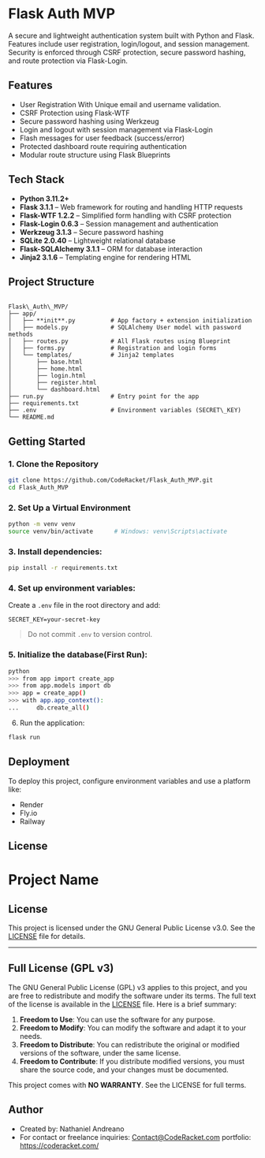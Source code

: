# Flask Auth MVP

A secure and lightweight authentication system built with Python and Flask. Features include user registration, login/logout, and session management. Security is enforced through CSRF protection, secure password hashing, and route protection via Flask-Login.

## Features

- User Registration With Unique email and username validation.
- CSRF Protection using Flask-WTF
- Secure password hashing using Werkzeug
- Login and logout with session management via Flask-Login
- Flash messages for user feedback (success/error)
- Protected dashboard route requiring authentication 
- Modular route structure using Flask Blueprints 

## Tech Stack

- **Python 3.11.2+**
- **Flask 3.1.1** – Web framework for routing and handling HTTP requests
- **Flask-WTF 1.2.2** – Simplified form handling with CSRF protection
- **Flask-Login 0.6.3** – Session management and authentication
- **Werkzeug 3.1.3** – Secure password hashing
- **SQLite 2.0.40** – Lightweight relational database
- **Flask-SQLAlchemy 3.1.1** – ORM for database interaction
- **Jinja2 3.1.6** – Templating engine for rendering HTML

## Project Structure
```

Flask\_Auth\_MVP/
├── app/
│   ├── **init**.py          # App factory + extension initialization
│   ├── models.py            # SQLAlchemy User model with password methods
│   ├── routes.py            # All Flask routes using Blueprint
│   ├── forms.py             # Registration and login forms
│   └── templates/           # Jinja2 templates
│       ├── base.html
│       ├── home.html
│       ├── login.html
│       ├── register.html
│       └── dashboard.html
├── run.py                   # Entry point for the app
├── requirements.txt
├── .env                     # Environment variables (SECRET\_KEY)
└── README.md
```

## Getting Started
### 1. Clone the Repository

```bash
git clone https://github.com/CodeRacket/Flask_Auth_MVP.git
cd Flask_Auth_MVP
```

### 2. Set Up a Virtual Environment

```bash
python -m venv venv
source venv/bin/activate      # Windows: venv\Scripts\activate
```

### 3. Install dependencies:

```bash
pip install -r requirements.txt
```

### 4. Set up environment variables:

Create a `.env` file in the root directory and add:

```
SECRET_KEY=your-secret-key
```
> Do not commit `.env` to version control.

### 5. Initialize the database(First Run):

```bash
python
>>> from app import create_app
>>> from app.models import db
>>> app = create_app()
>>> with app.app_context():
...     db.create_all()
```

6. Run the application:

```bash
flask run
```


## Deployment

To deploy this project, configure environment variables and use a platform like:

* Render
* Fly.io
* Railway

## License

# Project Name

## License

This project is licensed under the GNU General Public License v3.0. See the [LICENSE](LICENSE) file for details.

---

## Full License (GPL v3)

The GNU General Public License (GPL) v3 applies to this project, and you are free to redistribute and modify the software under its terms. The full text of the license is available in the [LICENSE](LICENSE) file. Here is a brief summary:

1. **Freedom to Use**: You can use the software for any purpose.
2. **Freedom to Modify**: You can modify the software and adapt it to your needs.
3. **Freedom to Distribute**: You can redistribute the original or modified versions of the software, under the same license.
4. **Freedom to Contribute**: If you distribute modified versions, you must share the source code, and your changes must be documented.

This project comes with **NO WARRANTY**. See the LICENSE for full terms.


## Author

* Created by:  Nathaniel Andreano
* For contact or freelance inquiries: Contact@CodeRacket.com 
portfolio: https://coderacket.com/

